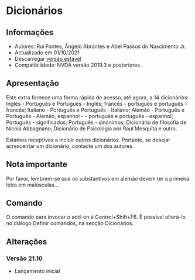 # Dicionários

 
## Informações
* Autores: Rui Fontes, Ângelo Abrantes e Abel Passos do Nascimento Jr.
* Actualizado em 01/10/2021
* Descarregar [versão estável][1]
* Compatibilidade: NVDA versão 2019.3 e posteriores


## Apresentação
Este extra fornece uma forma rápida de acesso, até agora, a 14 dicionários:
Inglês - Português e Português - Inglês;
francês - português e português - francês;
Italiano - Português e Português - Italiano;
Alemão - Português e Português - Alemão;
espanhol - - português e português - espanhol;
Português - significados;
Português - sinónimos;
Dicionário de filosofia de Nicola Abbagnano;
Dicionário de Psicologia por Raul Mesquita e outro.

Estamos receptivos a incluir outros dicionários. Portanto, se desejar acrescentar um dicionário, contacte um dos autores.


## Nota importante
Por favor, lembrem-se que os substantivos em alemão devem ter a primeira letra em maiúsculas...


## Comando
O comando para invocar o add-on é Control+Shift+F6.
É possível alterá-lo no diálogo Definir comandos, na secção Dicionários.


## Alterações

### Versão 21.10
* Lançamento inicial

[1]: https:
